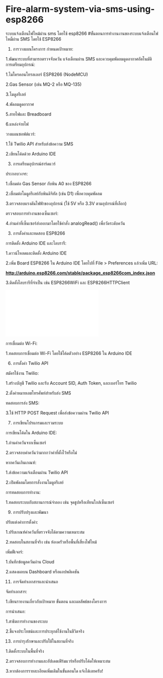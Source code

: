 # Fire-alarm-system-via-sms-using-esp8266
ระบบแจ้งเตือนไฟไหม้ผ่าน sms โดยใช้ esp8266
#ขั้นตอนการทำงานงานของระบบแจ้งเตือนไฟไหม็ผ่าน SMS โดยใช้ ESP8266

1. การวางแผนโครงการ
  กำหนดเป้าหมาย:

1.พัฒนาระบบที่สามารถตรวจจับควัน แจ้งเตือนผ่าน SMS และควบคุมพัดลมดูดอากาศอัตโนมัติ
การเตรียมอุปกรณ์:

  1.ไมโครคอนโทรลเลอร์ ESP8266 (NodeMCU)
  
  2.Gas Sensor (เช่น MQ-2 หรือ MQ-135)
  
  3.โมดูลรีเลย์
  
  4.พัดลมดูดอากาศ
  
  5.สายไฟและ Breadboard
  
  6.แหล่งจ่ายไฟ
  
วางแผนซอฟต์แวร์:

  1.ใช้ Twilio API สำหรับส่งข้อความ SMS
  
  2.เขียนโค้ดด้วย Arduino IDE
  
  3. การเตรียมอุปกรณ์ฮาร์ดแวร์

ประกอบวงจร:

  1.เชื่อมต่อ Gas Sensor กับพิน A0 ของ ESP8266
  
  2.เชื่อมต่อโมดูลรีเลย์กับพินดิจิทัล (เช่น D1) เพื่อควบคุมพัดลม
  
  3.ตรวจสอบแรงดันไฟฟ้าของอุปกรณ์ (ใช้ 5V หรือ 3.3V ตามอุปกรณ์ที่เลือก)
  
ตรวจสอบการทำงานของเซ็นเซอร์:

  4.อ่านค่าที่เซ็นเซอร์ส่งออกมาโดยใช้คำสั่ง analogRead() เพื่อวัดระดับควัน
  
3. การตั้งค่าและทดสอบ ESP8266
 
การติดตั้ง Arduino IDE และไลบรารี:

  1.ดาวน์โหลดและติดตั้ง Arduino IDE
  
  2.เพิ่ม Board ESP8266 ใน Arduino IDE โดยไปที่ File > Preferences แล้วเพิ่ม URL:
  
**http://arduino.esp8266.com/stable/package_esp8266com_index.json**

  3.ติดตั้งไลบรารีที่จำเป็น เช่น ESP8266WiFi และ ESP8266HTTPClient
  
   ![image](file:///C:/Users/junio/Downloads/%E0%B8%AA%E0%B8%81%E0%B8%A3%E0%B8%B5%E0%B8%99%E0%B8%8A%E0%B9%87%E0%B8%AD%E0%B8%95%202024-12-11%20090816.html)
   
การเชื่อมต่อ Wi-Fi:

  1.ทดสอบการเชื่อมต่อ Wi-Fi โดยใช้โค้ดตัวอย่าง ESP8266 ใน Arduino IDE
  
6. การตั้งค่า Twilio API

 สมัครใช้งาน Twilio:

  1.สร้างบัญชี Twilio และรับ Account SID, Auth Token, และเบอร์โทร Twilio
  
  2.ตั้งค่าหมายเลขโทรศัพท์สำหรับส่ง SMS
  
   ทดสอบการส่ง SMS:
   
  3.ใช้ HTTP POST Request เพื่อส่งข้อความผ่าน Twilio API
  
7. การเขียนโปรแกรมและรวมระบบ

 การเขียนโค้ดใน Arduino IDE:
 
  1.อ่านค่าควันจากเซ็นเซอร์
  
  2.ตรวจสอบค่าควันว่ามากกว่าค่าที่ตั้งไว้หรือไม่
  
 หากควันเกินเกณฑ์:
 
  1.ส่งข้อความแจ้งเตือนผ่าน Twilio API
  
  2.เปิดพัดลมโดยการสั่งงานโมดูลรีเลย์
  
การทดสอบการทำงาน:

  1.ทดสอบระบบกับสถานการณ์จำลอง เช่น จุดธูปหรือเทียนใกล้เซ็นเซอร์
  
9. การปรับปรุงและพัฒนา
    
 ปรับแต่งค่าการตั้งค่า:
 
  1.ปรับเกณฑ์ค่าควันที่ตรวจจับได้ตามความเหมาะสม
  
  2.ทดสอบในสถานที่จริง เช่น ห้องครัวหรือพื้นที่เสี่ยงไฟไหม้
  
เพิ่มฟีเจอร์:

  1.บันทึกข้อมูลควันผ่าน Cloud
  
  2.แสดงผลบน Dashboard หรือแอปพลิเคชัน
  
11. การจัดทำเอกสารและนำเสนอ
    
 จัดทำเอกสาร:
 
  1.เขียนรายงานเกี่ยวกับเป้าหมาย ขั้นตอน และผลลัพธ์ของโครงการ
  
การนำเสนอ:

  1.สาธิตการทำงานของระบบ
  
  2.ชี้แจงประโยชน์และการประยุกต์ใช้งานในชีวิตจริง
  
13. การบำรุงรักษาและปรับใช้ในสถานที่จริง
    
  1.ติดตั้งระบบในพื้นที่จริง
  
  2.ตรวจสอบการทำงานและอัปเดตเฟิร์มแวร์หรือปรับโค้ดให้เหมาะสม
  
  3.หากต้องการรายละเอียดเพิ่มเติมในขั้นตอนใด แจ้งได้เลยครับ!







